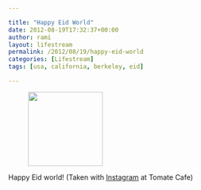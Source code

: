```yaml
---

title: "Happy Eid World" 
date: 2012-08-19T17:32:37+00:00
author: rami
layout: lifestream 
permalink: /2012/08/19/happy-eid-world
categories: [Lifestream]
tags: [usa, california, berkeley, eid]

---
```


<div id='gallery-29' class='gallery galleryid-1952 gallery-columns-3 gallery-size-thumbnail'>
  <figure class='gallery-item'> 
  
  <div class='gallery-icon landscape'>
    <a href='http://139.59.20.41/2012/08/19/happy-eid-world-taken-with-instagram-at-tomate/attachment/1953/'><img width="150" height="150" src="http://139.59.20.41/wp-content/uploads/2012/08/tumblr_m90jeeUyrD1qb4qlko1_1280-150x150.jpg" class="attachment-thumbnail size-thumbnail" alt="" srcset="http://139.59.20.41/wp-content/uploads/2012/08/tumblr_m90jeeUyrD1qb4qlko1_1280-150x150.jpg 150w, http://139.59.20.41/wp-content/uploads/2012/08/tumblr_m90jeeUyrD1qb4qlko1_1280-300x300.jpg 300w, http://139.59.20.41/wp-content/uploads/2012/08/tumblr_m90jeeUyrD1qb4qlko1_1280-100x100.jpg 100w, http://139.59.20.41/wp-content/uploads/2012/08/tumblr_m90jeeUyrD1qb4qlko1_1280.jpg 612w" sizes="100vw" /></a>
  </div></figure>
</div>

Happy Eid world! (Taken with [Instagram](http://instagram.com) at Tomate Cafe)
